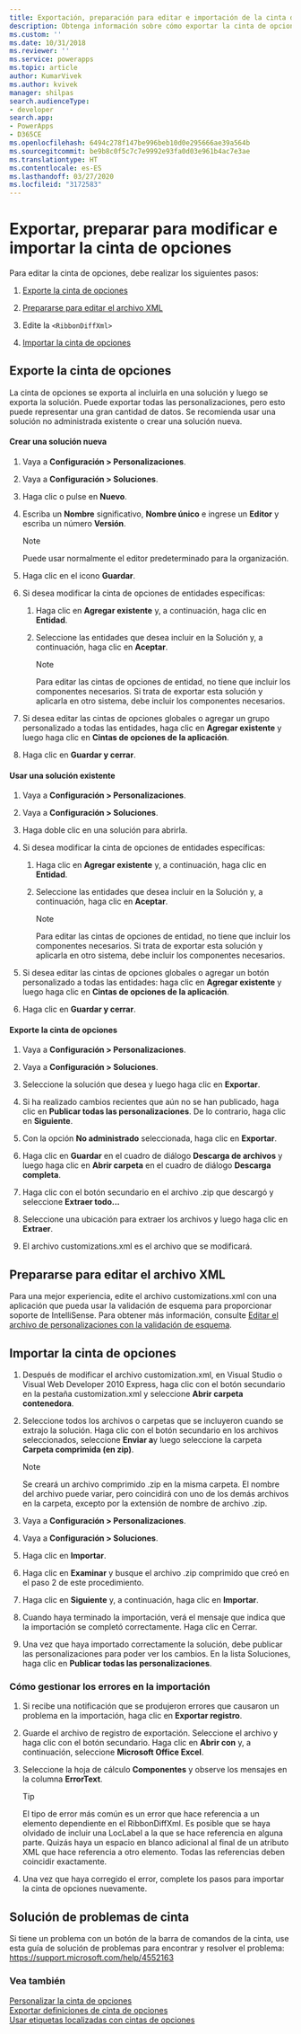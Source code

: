 ```yaml
---
title: Exportación, preparación para editar e importación de la cinta de opciones (aplicaciones basadas en modelos) | Microsoft Docs
description: Obtenga información sobre cómo exportar la cinta de opciones al incluirla en una solución y, a continuación, exportando la solución. Puede exportar todas las personalizaciones, pero esto puede representar una gran cantidad de datos. Se recomienda usar una solución no administrada existente o crear una solución nueva.
ms.custom: ''
ms.date: 10/31/2018
ms.reviewer: ''
ms.service: powerapps
ms.topic: article
author: KumarVivek
ms.author: kvivek
manager: shilpas
search.audienceType:
- developer
search.app:
- PowerApps
- D365CE
ms.openlocfilehash: 6494c278f147be996beb10d0e295666ae39a564b
ms.sourcegitcommit: be9b8c0f5c7c7e9992e93fa0d03e961b4ac7e3ae
ms.translationtype: HT
ms.contentlocale: es-ES
ms.lasthandoff: 03/27/2020
ms.locfileid: "3172583"
---
```

# <a name="export-prepare-to-edit-and-import-the-ribbon"></a>Exportar, preparar para modificar e importar la cinta de opciones

<!-- https://docs.microsoft.com/dynamics365/customer-engagement/developer/customize-dev/export-prepare-edit-import-ribbon -->

Para editar la cinta de opciones, debe realizar los siguientes pasos:  
  
1.  [Exporte la cinta de opciones](export-prepare-edit-import-ribbon.md#BKMK_ExportTheRibbon)  
  
2.  [Prepararse para editar el archivo XML](export-prepare-edit-import-ribbon.md#BKMK_PrepareToEditTheXML)  
  
3.  Edite la `<RibbonDiffXml>`  
  
4.  [Importar la cinta de opciones](export-prepare-edit-import-ribbon.md#BKMK_ImportTheRibbon)  
  
<a name="BKMK_ExportTheRibbon"></a>   
## <a name="export-the-ribbon"></a>Exporte la cinta de opciones  
 La cinta de opciones se exporta al incluirla en una solución y luego se exporta la solución. Puede exportar todas las personalizaciones, pero esto puede representar una gran cantidad de datos. Se recomienda usar una solución no administrada existente o crear una solución nueva.  
  
#### <a name="create-a-new-solution"></a>Crear una solución nueva  
  
1. Vaya a **Configuración > Personalizaciones**.
1. Vaya a **Configuración > Soluciones**.
1. Haga clic o pulse en **Nuevo**.  
1. Escriba un **Nombre** significativo, **Nombre único** e ingrese un **Editor** y escriba un número **Versión**.  
  
   > [!NOTE]
   >  Puede usar normalmente el editor predeterminado para la organización.  
  
6. Haga clic en el icono **Guardar**.  
  
7. Si desea modificar la cinta de opciones de entidades específicas:  
  
   1.  Haga clic en **Agregar existente** y, a continuación, haga clic en **Entidad**.  
  
   2.  Seleccione las entidades que desea incluir en la Solución y, a continuación, haga clic en **Aceptar**.  
  
       > [!NOTE]
       >  Para editar las cintas de opciones de entidad, no tiene que incluir los componentes necesarios. Si trata de exportar esta solución y aplicarla en otro sistema, debe incluir los componentes necesarios.  
  
8. Si desea editar las cintas de opciones globales o agregar un grupo personalizado a todas las entidades, haga clic en **Agregar existente** y luego haga clic en **Cintas de opciones de la aplicación**.  
  
9. Haga clic en **Guardar y cerrar**.  
  
#### <a name="use-an-existing-solution"></a>Usar una solución existente  
  
1. Vaya a **Configuración > Personalizaciones**.
1. Vaya a **Configuración > Soluciones**. 
1. Haga doble clic en una solución para abrirla.  
  
5. Si desea modificar la cinta de opciones de entidades específicas:  
  
   1.  Haga clic en **Agregar existente** y, a continuación, haga clic en **Entidad**.  
  
   2.  Seleccione las entidades que desea incluir en la Solución y, a continuación, haga clic en **Aceptar**.  
  
       > [!NOTE]
       >  Para editar las cintas de opciones de entidad, no tiene que incluir los componentes necesarios. Si trata de exportar esta solución y aplicarla en otro sistema, debe incluir los componentes necesarios.  
  
6. Si desea editar las cintas de opciones globales o agregar un botón personalizado a todas las entidades: haga clic en **Agregar existente** y luego haga clic en **Cintas de opciones de la aplicación**.  
  
7. Haga clic en **Guardar y cerrar**.  
  
#### <a name="export-the-ribbon"></a>Exporte la cinta de opciones  
  
1. Vaya a **Configuración > Personalizaciones**.
1. Vaya a **Configuración > Soluciones**.
  
4. Seleccione la solución que desea y luego haga clic en **Exportar**.  
  
5. Si ha realizado cambios recientes que aún no se han publicado, haga clic en **Publicar todas las personalizaciones**. De lo contrario, haga clic en **Siguiente**.  
  
6. Con la opción **No administrado** seleccionada, haga clic en **Exportar**.  
  
7. Haga clic en **Guardar** en el cuadro de diálogo **Descarga de archivos** y luego haga clic en **Abrir carpeta** en el cuadro de diálogo **Descarga completa**.  
  
8. Haga clic con el botón secundario en el archivo .zip que descargó y seleccione **Extraer todo...**  
  
9. Seleccione una ubicación para extraer los archivos y luego haga clic en **Extraer**.  
  
10. El archivo customizations.xml es el archivo que se modificará.  
  
<a name="BKMK_PrepareToEditTheXML"></a>   
## <a name="prepare-to-edit-the-xml"></a>Prepararse para editar el archivo XML  
 Para una mejor experiencia, edite el archivo customizations.xml con una aplicación que pueda usar la validación de esquema para proporcionar soporte de IntelliSense. Para obtener más información, consulte [Editar el archivo de personalizaciones con la validación de esquema](edit-customizations-xml-file-schema-validation.md).  
  
<a name="BKMK_ImportTheRibbon"></a>   
## <a name="import-the-ribbon"></a>Importar la cinta de opciones  
  
1. Después de modificar el archivo customization.xml, en Visual Studio o Visual Web Developer 2010 Express, haga clic con el botón secundario en la pestaña customization.xml y seleccione **Abrir carpeta contenedora**.  
  
2. Seleccione todos los archivos o carpetas que se incluyeron cuando se extrajo la solución. Haga clic con el botón secundario en los archivos seleccionados, seleccione **Enviar a**y luego seleccione la carpeta **Carpeta comprimida (en zip)**.  
  
   > [!NOTE]
   >  Se creará un archivo comprimido .zip en la misma carpeta. El nombre del archivo puede variar, pero coincidirá con uno de los demás archivos en la carpeta, excepto por la extensión de nombre de archivo .zip.  
  
1. Vaya a **Configuración > Personalizaciones**.
1. Vaya a **Configuración > Soluciones**. 
  
6. Haga clic en **Importar**.  
  
7. Haga clic en **Examinar** y busque el archivo .zip comprimido que creó en el paso 2 de este procedimiento.  
  
8. Haga clic en **Siguiente** y, a continuación, haga clic en **Importar**.  
  
9. Cuando haya terminado la importación, verá el mensaje que indica que la importación se completó correctamente. Haga clic en Cerrar.  
  
10. Una vez que haya importado correctamente la solución, debe publicar las personalizaciones para poder ver los cambios. En la lista Soluciones, haga clic en **Publicar todas las personalizaciones**.  
  
<a name="BKMK_DealWithErrorsOnImport"></a>   
### <a name="dealing-with-errors-on-import"></a>Cómo gestionar los errores en la importación  
  
1.  Si recibe una notificación que se produjeron errores que causaron un problema en la importación, haga clic en **Exportar registro**.  
  
2.  Guarde el archivo de registro de exportación. Seleccione el archivo y haga clic con el botón secundario. Haga clic en **Abrir con** y, a continuación, seleccione **Microsoft Office Excel**.  
  
3.  Seleccione la hoja de cálculo **Componentes** y observe los mensajes en la columna **ErrorText**.  
  
    > [!TIP]
    >  El tipo de error más común es un error que hace referencia a un elemento dependiente en el RibbonDiffXml. Es posible que se haya olvidado de incluir una LocLabel a la que se hace referencia en alguna parte. Quizás haya un espacio en blanco adicional al final de un atributo XML que hace referencia a otro elemento. Todas las referencias deben coincidir exactamente.  
  
4.  Una vez que haya corregido el error, complete los pasos para importar la cinta de opciones nuevamente.  

## <a name="troubleshoot-ribbon-issues"></a>Solución de problemas de cinta

Si tiene un problema con un botón de la barra de comandos de la cinta, use esta guía de solución de problemas para encontrar y resolver el problema: <https://support.microsoft.com/help/4552163>

### <a name="see-also"></a>Vea también  
 [Personalizar la cinta de opciones](customize-commands-ribbon.md)   
 [Exportar definiciones de cinta de opciones](export-ribbon-definitions.md)   
 [Usar etiquetas localizadas con cintas de opciones](use-localized-labels-ribbons.md)
